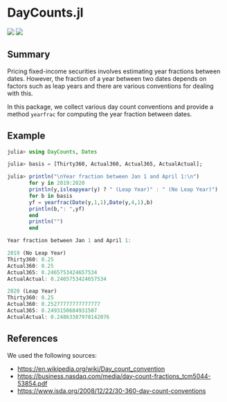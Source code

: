 # DayCounts.jl

[![][travis-img]][travis-url] [![][appveyor-img]][appveyor-url]

## Summary

Pricing fixed-income securities involves estimating year fractions between dates. However, the fraction of a year between two dates depends on factors such as leap years and there are various conventions for dealing with this.

In this package, we collect various day count conventions and provide a method `yearfrac` for computing the year fraction between dates.

## Example

```julia
julia> using DayCounts, Dates

julia> basis = [Thirty360, Actual360, Actual365, ActualActual];

julia> println("\nYear fraction between Jan 1 and April 1:\n")
       for y in 2019:2020
       println(y,isleapyear(y) ? " (Leap Year)" : " (No Leap Year)")
       for b in basis
       yf = yearfrac(Date(y,1,1),Date(y,4,1),b)
       println(b,": ",yf)
       end
       println("")
       end

Year fraction between Jan 1 and April 1:

2019 (No Leap Year)
Thirty360: 0.25
Actual360: 0.25
Actual365: 0.2465753424657534
ActualActual: 0.2465753424657534

2020 (Leap Year)
Thirty360: 0.25
Actual360: 0.25277777777777777
Actual365: 0.2493150684931507
ActualActual: 0.24863387978142076
```

## References

We used the following sources:

* <https://en.wikipedia.org/wiki/Day_count_convention>
* <https://business.nasdaq.com/media/day-count-fractions_tcm5044-53854.pdf>
* <https://www.isda.org/2008/12/22/30-360-day-count-conventions>

[travis-img]: https://travis-ci.org/JuliaFinance/DayCounts.jl.svg?branch=master
[travis-url]: https://travis-ci.org/JuliaFinance/DayCounts.jl

[appveyor-img]: https://ci.appveyor.com/api/projects/status/2rlf3g68ocvmc71q/branch/master?svg=true
[appveyor-url]: https://ci.appveyor.com/project/EricForgy/daycounts-jl